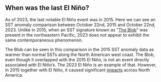 ## When was the last El Niño?

As of 2023, the last notable El Niño event was in 2015. Here we can see an SST anomaly comparison between
October 22nd, 2015 and October 22nd, 2023. Unlike in 2015, when an SST signature known as
"[The Blob](https://www.nps.gov/articles/theblob.htm)" was present in the northeastern Pacific, 2023 does not appear to
exhibit the same contemporaneous phenomenon.

The Blob can be seen in this comparison in the 2015 SST anomaly data as
warmer than normal SSTs along the North American west coast. The Blob, even though it overlapped with the 2015 El Niño,
is not an event directly associated with El Niño’s. The 2023 El Niño is an example of that. However, in 2015 together
with El Niño, it caused significant [impacts](https://www.fisheries.noaa.gov/feature-story/looking-back-blob-record-warming-drives-unprecedented-ocean-change) across North America.
